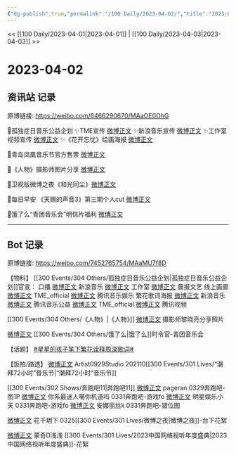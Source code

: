 ```yaml
---
{"dg-publish":true,"permalink":"/100 Daily/2023-04-02/","title":"2023-04-02","created":"2023-04-02T14:10:37.836+08:00","updated":"2023-04-03T10:12:39.292+08:00"}
---
```



<< [[100 Daily/2023-04-01\|2023-04-01]] | [[100 Daily/2023-04-03\|2023-04-03]] >>

# 2023-04-02

## 资讯站 记录

原博链接: https://weibo.com/6466290670/MAaOE0OhG

🌟孤独症日音乐公益企划
✨TME宣传 [微博正文](https://weibo.com/6466290670/4886040580724109)
✨新浪音乐宣传 [微博正文](https://weibo.com/6466290670/4886039623110345)
✨工作室视频宣传 [微博正文](https://weibo.com/6466290670/4886049676855488)
✨《花开忘忧》绘画海报 [微博正文](https://weibo.com/6466290670/4886046565469865)

🌟青岛凤凰音乐节官方售票 [微博正文](https://weibo.com/6466290670/4886070720205797)

🌟《人物》摄影师图片分享 [微博正文](https://weibo.com/6466290670/4886038843756845)

🌟卫视版微博之夜《和光同尘》[微博正文](https://weibo.com/6466290670/4886127422739216)

🌟每日早安
《天赐的声音3》第三期个人cut [微博正文](https://weibo.com/6466290670/4886007037823211)

🌟饿了么“青团音乐会”明信片福利 [微博正文](https://weibo.com/6466290670/4886108032206333)

---
## Bot 记录

原博链接: https://weibo.com/7452765754/MAaMU7f8D

【物料】
[[300 Events/304 Others/孤独症日音乐公益企划\|孤独症日音乐公益企划]]官宣：
口播
[微博正文](http://weibo.com/1266269835/MA66ay0yT) 新浪音乐
[微博正文](http://weibo.com/7478855230/MA6qN6x6r) 工作室
[微博正文](http://weibo.com/5883814680/MA6EYgei7) 晨报文艺
线上画廊
[微博正文](https://weibo.com/6604869546/MA66Z4Rcu) TME_official
[微博正文](https://weibo.com/6355984955/MA66Z4QYf) 腾讯音乐娱乐
繁花歌词海报
[微博正文](http://weibo.com/1266269835/MA6jz9Ewm) 新浪音乐
[微博正文](https://weibo.com/7754403099/MA6gjAO73) 腾讯音乐公益
[微博正文](http://weibo.com/6604869546/MA6gjAOh4) TME_official
[微博正文](https://weibo.com/2591595652/MA6uMuoBx) 腾讯视频

[[300 Events/304 Others/《人物》\|《人物》]]
[微博正文](http://weibo.com/1661103543/MA5B6gurA) 摄影师黎晓亮分享照片

[微博正文](http://weibo.com/7756461320/MA7YSj9PI) [[300 Events/304 Others/饿了么\|饿了么]]时令官-青团音乐会

【话题】
[#星星的孩子笔下繁花诠释周深歌词#](https://s.weibo.com/weibo?q=%23%E6%98%9F%E6%98%9F%E7%9A%84%E5%AD%A9%E5%AD%90%E7%AC%94%E4%B8%8B%E7%B9%81%E8%8A%B1%E8%AF%A0%E9%87%8A%E5%91%A8%E6%B7%B1%E6%AD%8C%E8%AF%8D%23)

【饭拍/路透】
[微博正文](http://weibo.com/6873250805/MA9jfhql9) Artist0929Studio 202110[[300 Events/301 Lives/“潮拜72小时”音乐节\|“潮拜72小时”音乐节]]

[[300 Events/302 Shows/奔跑吧11\|奔跑吧11]]
[微博正文](https://weibo.com/7633014126/MAamjAgp2) pageran 0329奔跑吧-图1P
[微博正文](http://weibo.com/7724525486/MAa71miA3) 你系最迷人噶你机道吗 0331奔跑吧-游戏fo
[微博正文](http://weibo.com/7803215211/MzYxDytw2) 明星娱乐小天 0331奔跑吧-游戏fo
[微博正文](http://weibo.com/2158306174/MA4ZVlJfl) 安娜丽丝k 0331奔跑吧-错位图

[微博正文](https://weibo.com/7285372036/MA1Sj17Td) 花千玥下 0325[[300 Events/301 Lives/微博之夜\|微博之夜]]-台下花絮

[微博正文](https://weibo.com/5710850364/MA6E7mAHW) 蒙奇D浅浅 [[300 Events/301 Lives/2023中国网络视听年度盛典\|2023中国网络视听年度盛典]]-花絮
